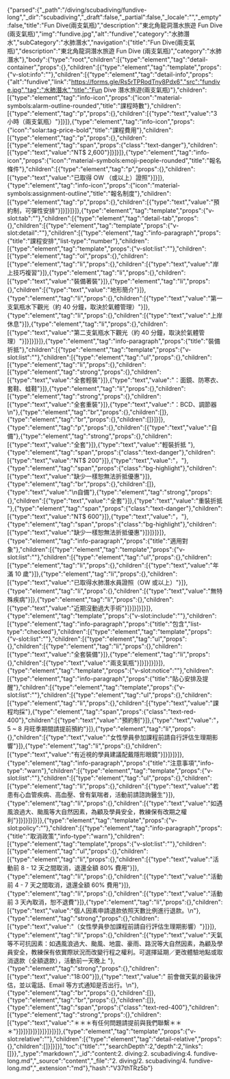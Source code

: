 {"parsed":{"_path":"/diving/scubadiving/fundive-long","_dir":"scubadiving","_draft":false,"_partial":false,"_locale":"","_empty":false,"title":"Fun Dive(兩支氣瓶)","description":"東北角龍洞潛水旅遊 Fun Dive (兩支氣瓶)","img":"fundive.jpg","alt":"fundive","category":"水肺潛水","subCategory":"水肺潛水","navigation":{"title":"Fun Dive(兩支氣瓶)","description":"東北角龍洞潛水旅遊 Fun Dive (兩支氣瓶)","category":"水肺潛水"},"body":{"type":"root","children":[{"type":"element","tag":"detail-container","props":{},"children":[{"type":"element","tag":"template","props":{"v-slot:info":""},"children":[{"type":"element","tag":"detail-info","props":{"alt":"fundive","link":"https://forms.gle/Rs5rTPRodTny8Pdx6","src":"fundive.jpg","tag":"水肺潛水","title":"Fun Dive 潛水旅遊(兩支氣瓶)"},"children":[{"type":"element","tag":"info-icon","props":{"icon":"material-symbols:alarm-outline-rounded","title":"課程時數"},"children":[{"type":"element","tag":"p","props":{},"children":[{"type":"text","value":"3 小時（兩支氣瓶）"}]}]},{"type":"element","tag":"info-icon","props":{"icon":"solar:tag-price-bold","title":"課程費用"},"children":[{"type":"element","tag":"p","props":{},"children":[{"type":"element","tag":"span","props":{"class":"text-danger"},"children":[{"type":"text","value":"NT$ 2,600"}]}]}]},{"type":"element","tag":"info-icon","props":{"icon":"material-symbols:emoji-people-rounded","title":"報名條件"},"children":[{"type":"element","tag":"p","props":{},"children":[{"type":"text","value":"已取得 OW （或以上）證照"}]}]},{"type":"element","tag":"info-icon","props":{"icon":"material-symbols:assignment-outline","title":"報名制度"},"children":[{"type":"element","tag":"p","props":{},"children":[{"type":"text","value":"預約制，可彈性安排"}]}]}]}]},{"type":"element","tag":"template","props":{"v-slot:tab":""},"children":[{"type":"element","tag":"detail-tab","props":{},"children":[{"type":"element","tag":"template","props":{"v-slot:detail":""},"children":[{"type":"element","tag":"info-paragraph","props":{"title":"課程安排","list-type":"number"},"children":[{"type":"element","tag":"template","props":{"v-slot:list":""},"children":[{"type":"element","tag":"ol","props":{},"children":[{"type":"element","tag":"li","props":{},"children":[{"type":"text","value":"岸上技巧複習"}]},{"type":"element","tag":"li","props":{},"children":[{"type":"text","value":"裝備著裝"}]},{"type":"element","tag":"li","props":{},"children":[{"type":"text","value":"地形簡介"}]},{"type":"element","tag":"li","props":{},"children":[{"type":"text","value":"第一支氣瓶水下觀光（約 40 分鐘，取決於氣體管理）"}]},{"type":"element","tag":"li","props":{},"children":[{"type":"text","value":"上岸休息"}]},{"type":"element","tag":"li","props":{},"children":[{"type":"text","value":"第二支氣瓶水下觀光（約 40 分鐘，取決於氣體管理）"}]}]}]}]},{"type":"element","tag":"info-paragraph","props":{"title":"裝備折抵"},"children":[{"type":"element","tag":"template","props":{"v-slot:list":""},"children":[{"type":"element","tag":"ul","props":{},"children":[{"type":"element","tag":"li","props":{},"children":[{"type":"element","tag":"strong","props":{},"children":[{"type":"text","value":"全套輕裝"}]},{"type":"text","value":"：面鏡、防寒衣、套鞋、蛙鞋"}]},{"type":"element","tag":"li","props":{},"children":[{"type":"element","tag":"strong","props":{},"children":[{"type":"text","value":"全套重裝"}]},{"type":"text","value":"：BCD、調節器\n"},{"type":"element","tag":"br","props":{},"children":[]},{"type":"element","tag":"br","props":{},"children":[]}]}]},{"type":"element","tag":"p","props":{},"children":[{"type":"text","value":"自備"},{"type":"element","tag":"strong","props":{},"children":[{"type":"text","value":"全套"}]},{"type":"text","value":"輕裝折抵 "},{"type":"element","tag":"span","props":{"class":"text-danger"},"children":[{"type":"text","value":"NT$ 200"}]},{"type":"text","value":"，"},{"type":"element","tag":"span","props":{"class":"bg-highlight"},"children":[{"type":"text","value":"缺少一樣恕無法折抵優惠"}]},{"type":"element","tag":"br","props":{},"children":[]},{"type":"text","value":"\n自備"},{"type":"element","tag":"strong","props":{},"children":[{"type":"text","value":"全套"}]},{"type":"text","value":"重裝折抵 "},{"type":"element","tag":"span","props":{"class":"text-danger"},"children":[{"type":"text","value":"NT$ 600"}]},{"type":"text","value":"，"},{"type":"element","tag":"span","props":{"class":"bg-highlight"},"children":[{"type":"text","value":"缺少一樣恕無法折抵優惠"}]}]}]}]},{"type":"element","tag":"info-paragraph","props":{"title":"適用對象"},"children":[{"type":"element","tag":"template","props":{"v-slot:list":""},"children":[{"type":"element","tag":"ul","props":{},"children":[{"type":"element","tag":"li","props":{},"children":[{"type":"text","value":"年滿 10 歲"}]},{"type":"element","tag":"li","props":{},"children":[{"type":"text","value":"已取得水肺潛水員證照（OW 或以上）"}]},{"type":"element","tag":"li","props":{},"children":[{"type":"text","value":"無特殊疾病"}]},{"type":"element","tag":"li","props":{},"children":[{"type":"text","value":"近期沒動過大手術"}]}]}]}]}]},{"type":"element","tag":"template","props":{"v-slot:include":""},"children":[{"type":"element","tag":"info-paragraph","props":{"title":"包含","list-type":"checked"},"children":[{"type":"element","tag":"template","props":{"v-slot:list":""},"children":[{"type":"element","tag":"ul","props":{},"children":[{"type":"element","tag":"li","props":{},"children":[{"type":"text","value":"全套裝備"}]},{"type":"element","tag":"li","props":{},"children":[{"type":"text","value":"兩支氣瓶"}]}]}]}]}]},{"type":"element","tag":"template","props":{"v-slot:notice":""},"children":[{"type":"element","tag":"info-paragraph","props":{"title":"貼心安排及提醒"},"children":[{"type":"element","tag":"template","props":{"v-slot:list":""},"children":[{"type":"element","tag":"ul","props":{},"children":[{"type":"element","tag":"li","props":{},"children":[{"type":"text","value":"課程均採"},{"type":"element","tag":"span","props":{"class":"text-red-400"},"children":[{"type":"text","value":"預約制"}]},{"type":"text","value":"，5 ~ 8 月旺季期間請提前預約"}]},{"type":"element","tag":"li","props":{},"children":[{"type":"text","value":"女性學員參加課程前請自行評估生理期影響"}]},{"type":"element","tag":"li","props":{},"children":[{"type":"text","value":"有近視的學員建議配戴隱形眼鏡"}]}]}]}]},{"type":"element","tag":"info-paragraph","props":{"title":"注意事項","info-type":"warn"},"children":[{"type":"element","tag":"template","props":{"v-slot:list":""},"children":[{"type":"element","tag":"ul","props":{},"children":[{"type":"element","tag":"li","props":{},"children":[{"type":"text","value":"若患有心血管疾病、高血壓、曾有氣喘者，活動前請諮詢醫生"}]},{"type":"element","tag":"li","props":{},"children":[{"type":"text","value":"如遇風浪過大、颱風等大自然因素，為顧及學員安全，教練保有改期之權利"}]}]}]}]}]},{"type":"element","tag":"template","props":{"v-slot:policy":""},"children":[{"type":"element","tag":"info-paragraph","props":{"title":"取消政策","info-type":"warn"},"children":[{"type":"element","tag":"template","props":{"v-slot:list":""},"children":[{"type":"element","tag":"ul","props":{},"children":[{"type":"element","tag":"li","props":{},"children":[{"type":"text","value":"活動前 8 - 12 天之間取消，退還全額 80% 費用"}]},{"type":"element","tag":"li","props":{},"children":[{"type":"text","value":"活動前 4 - 7 天之間取消，退還全額 60% 費用"}]},{"type":"element","tag":"li","props":{},"children":[{"type":"text","value":"活動前 3 天內取消，恕不退費"}]},{"type":"element","tag":"li","props":{},"children":[{"type":"text","value":"個人因素申請退款依照天數比例進行退款。\n"},{"type":"element","tag":"strong","props":{},"children":[{"type":"text","value":"（女性學員參加課程前請自行評估生理期影響）"}]}]},{"type":"element","tag":"li","props":{},"children":[{"type":"text","value":"天氣等不可抗因素：如遇風浪過大、颱風、地震、豪雨、路況等大自然因素，為顧及學員安全，教練保有依實際狀況而改變行程之權利。可選擇延期／更改體驗地點或取消退款（全額退款），活動前一天晚上 "},{"type":"element","tag":"strong","props":{},"children":[{"type":"text","value":"18:00"}]},{"type":"text","value":" 前會做天氣的最後評估，並以電話、Email 等方式通知是否出行。\n"},{"type":"element","tag":"br","props":{},"children":[]},{"type":"element","tag":"br","props":{},"children":[]},{"type":"element","tag":"span","props":{"class":"text-red-400"},"children":[{"type":"element","tag":"strong","props":{},"children":[{"type":"text","value":"＊＊＊有任何問題請提前與我們聯繫＊＊＊"}]}]}]}]}]}]}]}]}]},{"type":"element","tag":"template","props":{"v-slot:relative":""},"children":[{"type":"element","tag":"detail-relative","props":{},"children":[]}]}]}],"toc":{"title":"","searchDepth":2,"depth":2,"links":[]}},"_type":"markdown","_id":"content:2. diving:2. scubadiving:4. fundive-long.md","_source":"content","_file":"2. diving/2. scubadiving/4. fundive-long.md","_extension":"md"},"hash":"V37thTRz5b"}